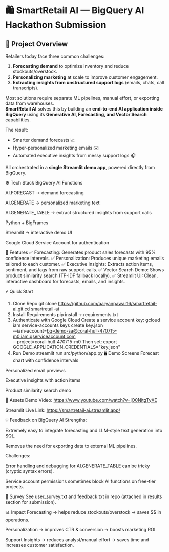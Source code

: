 # 🛍️ SmartRetail AI — BigQuery AI Hackathon Submission

## 📌 Project Overview
Retailers today face three common challenges:  
1. **Forecasting demand** to optimize inventory and reduce stockouts/overstock.  
2. **Personalizing marketing** at scale to improve customer engagement.  
3. **Extracting insights from unstructured support logs** (emails, chats, call transcripts).  

Most solutions require separate ML pipelines, manual effort, or exporting data from warehouses.  
**SmartRetail AI** solves this by building an **end-to-end AI application inside BigQuery** using its **Generative AI, Forecasting, and Vector Search** capabilities.  

The result:  
- Smarter demand forecasts 📈  
- Hyper-personalized marketing emails ✉️  
- Automated executive insights from messy support logs 🎧  

All orchestrated in a **single Streamlit demo app**, powered directly from BigQuery.  

⚙️ Tech Stack
BigQuery AI Functions

AI.FORECAST → demand forecasting

AI.GENERATE → personalized marketing text

AI.GENERATE_TABLE → extract structured insights from support calls

Python + BigFrames

Streamlit → interactive demo UI

Google Cloud Service Account for authentication

🚀 Features
✅ Forecasting: Generates product sales forecasts with 95% confidence intervals.
✅ Personalization: Produces unique marketing emails tailored to each customer.
✅ Executive Insights: Extracts action items, sentiment, and tags from raw support calls.
✅ Vector Search Demo: Shows product similarity search (TF-IDF fallback locally).
✅ Streamlit UI: Clean, interactive dashboard for forecasts, emails, and insights.

⚡ Quick Start
1. Clone Repo
git clone https://github.com/aaryanpawar16/smartretail-ai.git
cd smartretail-ai
2. Install Requirements
pip install -r requirements.txt
3. Authenticate with Google Cloud
Create a service account key:
gcloud iam service-accounts keys create key.json \
  --iam-account=bq-demo-sa@coral-hull-470715-m0.iam.gserviceaccount.com \
  --project=coral-hull-470715-m0
Then set:
export GOOGLE_APPLICATION_CREDENTIALS="key.json"
4. Run Demo
streamlit run src/python/app.py
🖥️ Demo Screens
Forecast chart with confidence intervals

Personalized email previews

Executive insights with action items

Product similarity search demo

🎥 Assets
Demo Video: https://www.youtube.com/watch?v=jO0NitgTyXE

Streamlit Live Link: https://smartretail-ai.streamlit.app/

💡 Feedback on BigQuery AI
Strengths:

Extremely easy to integrate forecasting and LLM-style text generation into SQL.

Removes the need for exporting data to external ML pipelines.

Challenges:

Error handling and debugging for AI.GENERATE_TABLE can be tricky (cryptic syntax errors).

Service account permissions sometimes block AI functions on free-tier projects.

📝 Survey
See user_survey.txt and feedback.txt in repo (attached in results section for submission).

📊 Impact
Forecasting → helps reduce stockouts/overstock → saves $$ in operations.

Personalization → improves CTR & conversion → boosts marketing ROI.

Support Insights → reduces analyst/manual effort → saves time and increases customer satisfaction.

